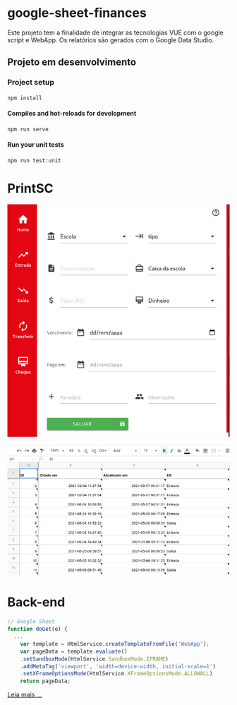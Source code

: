# google-sheet-finances

Este projeto tem a finalidade de integrar as tecnologias VUE com o google script e WebApp. Os relatórios são gerados com o Google Data Studio.

## Projeto em desenvolvimento

### Project setup

```
npm install
```

#### Compiles and hot-reloads for development

```
npm run serve
```

#### Run your unit tests

```
npm run test:unit
```

# PrintSC

<p align="center" width="100%">
    <img src="https://raw.githubusercontent.com/marcoantonioq/google-sheet-finances/main/demo/printsc.png"> 
</p>

<p align="center" width="100%">
    <img src="https://raw.githubusercontent.com/marcoantonioq/google-sheet-finances/main/demo/sheet.png"> 
</p>

# Back-end

```js
// Google Sheet
function doGet(e) {
  ...
    var template = HtmlService.createTemplateFromFile('WebApp');
    var pageData = template.evaluate()
    .setSandboxMode(HtmlService.SandboxMode.IFRAME)
    .addMetaTag('viewport', 'width=device-width, initial-scale=1')
    .setXFrameOptionsMode(HtmlService.XFrameOptionsMode.ALLOWALL)
    return pageData;

```

[Leia mais ...](https://github.com/marcoantonioq/google-sheet-finances/blob/main/google/)
